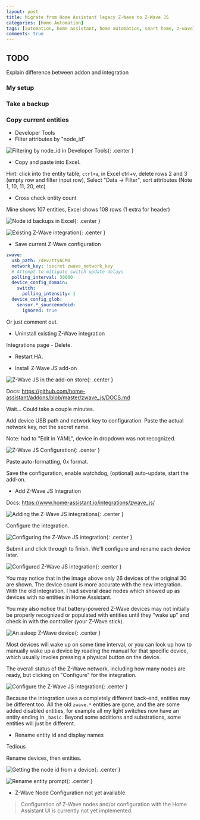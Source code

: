```yaml
---
layout: post
title: Migrate from Home Assistant legacy Z-Wave to Z-Wave JS
categories: [Home Automation]
tags: [automation, home assistant, home automation, smart home, z-wave]
comments: true
---
```


## TODO

Explain difference between addon and integration

### My setup

### Take a backup

### Copy current entities
* Developer Tools
* Filter attributes by "node_id"

![Filtering by node_id in Developer Tools](/assets/zwave-nodeid-devtools.PNG){: .center }

* Copy and paste into Excel.

Hint: click into the entity table, `ctrl+a`, in Excel ctrl+v, delete rows 2 and 3 (empty row and filter input row), Select "Data -> Filter", sort attributes (Note 1, 10, 11, 20, etc)

* Cross check entity count

Mine shows 107 entities, Excel shows 108 rows (1 extra for header)

![Node id backups in Excel](/assets/zwave-nodeid-excel.PNG){: .center }

![Existing Z-Wave integration](/assets/zwave-integration-old.PNG){: .center }

* Save current Z-Wave configuration

```yaml
zwave:
  usb_path: /dev/ttyACM0
  network_key: !secret zwave_network_key
  # Attempt to mitigate switch update delays
  polling_interval: 30000
  device_config_domain:
    switch:
      polling_intensity: 1
  device_config_glob:
    sensor.*_sourcenodeid:
      ignored: true
```

Or just comment out.

* Uninstall existing Z-Wave integration

Integrations page - Delete.

* Restart HA.

* Install Z-Wave JS add-on

![Z-Wave JS in the add-on store](/assets/zwave-addons-store.PNG){: .center }

Docs: https://github.com/home-assistant/addons/blob/master/zwave_js/DOCS.md

Wait... Could take a couple minutes.

Add device USB path and network key to configuration. Paste the actual network key, not the secret name.

Note: had to "Edit in YAML", device in dropdown was not recognized.

![Z-Wave JS Configuration](/assets/zwave-addon-config.PNG){: .center }

Paste auto-formatting, 0x format.

Save the configuration, enable watchdog, (optional) auto-update, start the add-on.

* Add Z-Wave JS Integration

Docs: https://www.home-assistant.io/integrations/zwave_js/

![Adding the Z-Wave JS integrations](/assets/zwave-integration-add.PNG){: .center }

Configure the integration.

![Configuring the Z-Wave JS integration](/assets/zwave-integration-configuring.PNG){: .center }

Submit and click through to finish. We'll configure and rename each device later.

![Configured Z-Wave JS integration](/assets/zwave-integration-done.PNG){: .center }

You may notice that in the image above only 26 devices of the original 30 are shown. The device count is more accurate with the new integration. With the old integration, I had several dead nodes which showed up as devices with no entities in Home Assistant.

You may also notice that battery-powered Z-Wave devices may not initially be properly recognized or populated with entities until they "wake up" and check in with the controller (your Z-Wave stick).

![An asleep Z-Wave device](/assets/zwave-device-asleep.PNG){: .center }

Most devices will wake up on some time interval, or you can look up how to manually wake up a device by reading the manual for that specific device, which usually involes pressing a physical button on the device.

The overall status of the Z-Wave network, including how many nodes are ready, but clicking on "Configure" for the integration.

![Configure the Z-Wave JS integration](/assets/zwave-integration-configure.PNG){: .center }

Because the integration uses a completely different back-end, entities may be different too. All the old `zwave.*` entities are gone, and the are some added disabled entities, for example all my light switches now have an entity ending in `_basic`. Beyond some additions and substrations, some entities will just be different.

* Rename entity id and display names

Tedious

Rename devices, then entities.

![Getting the node id from a device](/assets/zwave-device-nodeid.PNG){: .center }

![Rename entity prompt](/assets/zwave-device-rename.PNG){: .center }

* Z-Wave Node Configuration not yet available.

> Configuration of Z-Wave nodes and/or configuration with the Home Assistant UI is currently not yet implemented.